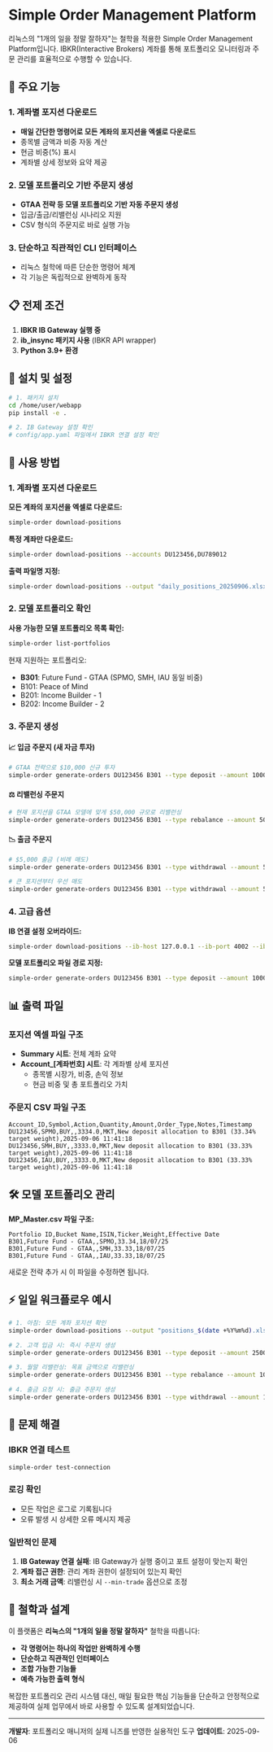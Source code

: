 # Simple Order Management Platform

리눅스의 "1개의 일을 정말 잘하자"는 철학을 적용한 Simple Order Management Platform입니다. IBKR(Interactive Brokers) 계좌를 통해 포트폴리오 모니터링과 주문 관리를 효율적으로 수행할 수 있습니다.

## 🎯 주요 기능

### 1. 계좌별 포지션 다운로드
- **매일 간단한 명령어로 모든 계좌의 포지션을 엑셀로 다운로드**
- 종목별 금액과 비중 자동 계산
- 현금 비중(%) 표시
- 계좌별 상세 정보와 요약 제공

### 2. 모델 포트폴리오 기반 주문지 생성
- **GTAA 전략 등 모델 포트폴리오 기반 자동 주문지 생성**
- 입금/출금/리밸런싱 시나리오 지원
- CSV 형식의 주문지로 바로 실행 가능

### 3. 단순하고 직관적인 CLI 인터페이스
- 리눅스 철학에 따른 단순한 명령어 체계
- 각 기능은 독립적으로 완벽하게 동작

## 📋 전제 조건

1. **IBKR IB Gateway 실행 중**
2. **ib_insync 패키지 사용** (IBKR API wrapper)
3. **Python 3.9+ 환경**

## 🚀 설치 및 설정

```bash
# 1. 패키지 설치
cd /home/user/webapp
pip install -e .

# 2. IB Gateway 설정 확인
# config/app.yaml 파일에서 IBKR 연결 설정 확인
```

## 💼 사용 방법

### 1. 계좌별 포지션 다운로드

**모든 계좌의 포지션을 엑셀로 다운로드:**
```bash
simple-order download-positions
```

**특정 계좌만 다운로드:**
```bash
simple-order download-positions --accounts DU123456,DU789012
```

**출력 파일명 지정:**
```bash
simple-order download-positions --output "daily_positions_20250906.xlsx"
```

### 2. 모델 포트폴리오 확인

**사용 가능한 모델 포트폴리오 목록 확인:**
```bash
simple-order list-portfolios
```

현재 지원하는 포트폴리오:
- **B301**: Future Fund - GTAA (SPMO, SMH, IAU 동일 비중)
- B101: Peace of Mind
- B201: Income Builder - 1
- B202: Income Builder - 2

### 3. 주문지 생성

#### 📈 입금 주문지 (새 자금 투자)
```bash
# GTAA 전략으로 $10,000 신규 투자
simple-order generate-orders DU123456 B301 --type deposit --amount 10000
```

#### ⚖️ 리밸런싱 주문지
```bash
# 현재 포지션을 GTAA 모델에 맞게 $50,000 규모로 리밸런싱
simple-order generate-orders DU123456 B301 --type rebalance --amount 50000 --min-trade 100
```

#### 📉 출금 주문지
```bash
# $5,000 출금 (비례 매도)
simple-order generate-orders DU123456 B301 --type withdrawal --amount 5000 --proportional

# 큰 포지션부터 우선 매도
simple-order generate-orders DU123456 B301 --type withdrawal --amount 5000 --largest-first
```

### 4. 고급 옵션

**IB 연결 설정 오버라이드:**
```bash
simple-order download-positions --ib-host 127.0.0.1 --ib-port 4002 --ib-client-id 2
```

**모델 포트폴리오 파일 경로 지정:**
```bash
simple-order generate-orders DU123456 B301 --type deposit --amount 10000 --mp-path ./custom/MP_Master.csv
```

## 📊 출력 파일

### 포지션 엑셀 파일 구조
- **Summary 시트**: 전체 계좌 요약
- **Account_[계좌번호] 시트**: 각 계좌별 상세 포지션
  - 종목별 시장가, 비중, 손익 정보
  - 현금 비중 및 총 포트폴리오 가치

### 주문지 CSV 파일 구조
```csv
Account_ID,Symbol,Action,Quantity,Amount,Order_Type,Notes,Timestamp
DU123456,SPMO,BUY,,3334.0,MKT,New deposit allocation to B301 (33.34% target weight),2025-09-06 11:41:18
DU123456,SMH,BUY,,3333.0,MKT,New deposit allocation to B301 (33.33% target weight),2025-09-06 11:41:18
DU123456,IAU,BUY,,3333.0,MKT,New deposit allocation to B301 (33.33% target weight),2025-09-06 11:41:18
```

## 🛠️ 모델 포트폴리오 관리

**MP_Master.csv 파일 구조:**
```csv
Portfolio ID,Bucket Name,ISIN,Ticker,Weight,Effective Date
B301,Future Fund - GTAA,,SPMO,33.34,18/07/25
B301,Future Fund - GTAA,,SMH,33.33,18/07/25
B301,Future Fund - GTAA,,IAU,33.33,18/07/25
```

새로운 전략 추가 시 이 파일을 수정하면 됩니다.

## ⚡ 일일 워크플로우 예시

```bash
# 1. 아침: 모든 계좌 포지션 확인
simple-order download-positions --output "positions_$(date +%Y%m%d).xlsx"

# 2. 고객 입금 시: 즉시 주문지 생성
simple-order generate-orders DU123456 B301 --type deposit --amount 25000

# 3. 월말 리밸런싱: 목표 금액으로 리밸런싱
simple-order generate-orders DU123456 B301 --type rebalance --amount 100000

# 4. 출금 요청 시: 출금 주문지 생성
simple-order generate-orders DU123456 B301 --type withdrawal --amount 15000
```

## 🔧 문제 해결

### IBKR 연결 테스트
```bash
simple-order test-connection
```

### 로깅 확인
- 모든 작업은 로그로 기록됩니다
- 오류 발생 시 상세한 오류 메시지 제공

### 일반적인 문제
1. **IB Gateway 연결 실패**: IB Gateway가 실행 중이고 포트 설정이 맞는지 확인
2. **계좌 접근 권한**: 관리 계좌 권한이 설정되어 있는지 확인
3. **최소 거래 금액**: 리밸런싱 시 `--min-trade` 옵션으로 조정

## 🎯 철학과 설계

이 플랫폼은 **리눅스의 "1개의 일을 정말 잘하자"** 철학을 따릅니다:

- **각 명령어는 하나의 작업만 완벽하게 수행**
- **단순하고 직관적인 인터페이스**
- **조합 가능한 기능들**
- **예측 가능한 출력 형식**

복잡한 포트폴리오 관리 시스템 대신, 매일 필요한 핵심 기능들을 단순하고 안정적으로 제공하여 실제 업무에서 바로 사용할 수 있도록 설계되었습니다.

---

**개발자**: 포트폴리오 매니저의 실제 니즈를 반영한 실용적인 도구
**업데이트**: 2025-09-06